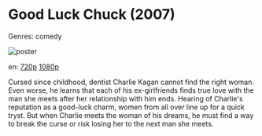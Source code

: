 # Good Luck Chuck (2007)

Genres: comedy

![poster](http://image.tmdb.org/t/p/w500/kmVYfdfjL9RqzAJHJziX7boVZrL.jpg)

en:
  [720p](magnet:?xt=urn:btih:A0F1B8BC5818B6978A44F9CFD11D41E8FE941FF3&tr=udp://glotorrents.pw:6969/announce&tr=udp://tracker.opentrackr.org:1337/announce&tr=udp://torrent.gresille.org:80/announce&tr=udp://tracker.openbittorrent.com:80&tr=udp://tracker.coppersurfer.tk:6969&tr=udp://tracker.leechers-paradise.org:6969&tr=udp://p4p.arenabg.ch:1337&tr=udp://tracker.internetwarriors.net:1337)
  [1080p](magnet:?xt=urn:btih:150163E8617C054F866656505BD60897BDB8B3B8&tr=udp://glotorrents.pw:6969/announce&tr=udp://tracker.opentrackr.org:1337/announce&tr=udp://torrent.gresille.org:80/announce&tr=udp://tracker.openbittorrent.com:80&tr=udp://tracker.coppersurfer.tk:6969&tr=udp://tracker.leechers-paradise.org:6969&tr=udp://p4p.arenabg.ch:1337&tr=udp://tracker.internetwarriors.net:1337)
  


Cursed since childhood, dentist Charlie Kagan cannot find the right woman. Even worse, he learns that each of his ex-girlfriends finds true love with the man she meets after her relationship with him ends. Hearing of Charlie's reputation as a good-luck charm, women from all over line up for a quick tryst. But when Charlie meets the woman of his dreams, he must find a way to break the curse or risk losing her to the next man she meets.